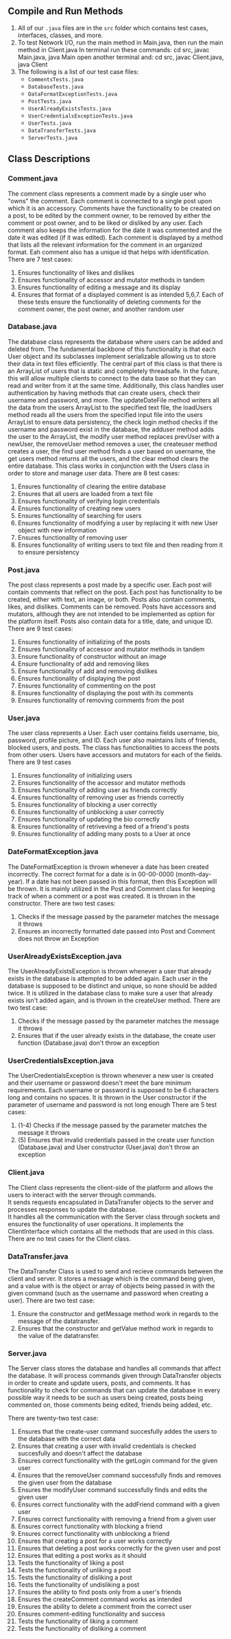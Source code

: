 ## Compile and Run Methods

1. All of our `.java` files are in the `src` folder which contains test cases, interfaces, classes, and more.
2. To test Network I/O, run the main method in Main.java, then run the main method in Client.java
  In terminal run these commands: cd src, javac Main.java, java Main
   open another terminal and: cd src, javac Client.java, java Client
4. The following is a list of our test case files:
   - `CommentsTests.java`
   - `DatabaseTests.java`
   - `DataFormatExceptionTests.java`
   - `PostTests.java`
   - `UserAlreadyExistsTests.java`
   - `UserCredentialsExceptionTests.java`
   - `UserTests.java`
   - `DataTransferTests.java`
   - `ServerTests.java`

## Class Descriptions

### Comment.java
The comment class represents a comment made by a single user who "owns" the comment.
Each comment is connected to a single post upon which it is an accessory.
Comments have the functionality to be created on a post, to be edited by the comment owner,
to be removed by either the comment or post owner, and to be liked or disliked by any user.
Each comment also keeps the information for the date it was commented and the date it was edited (if it was edited).
Each comment is displayed by a method that lists all the relevant information for the comment in an organized format.
Eah comment also has a unique id that helps with identification.
There are 7 test cases:
1. Ensures functionality of likes and dislikes
2. Ensures functionality of accessor and mutator methods in tandem
3. Ensures functionality of editing a message and its display
4. Ensures that format of a displayed comment is as intended
   5,6,7. Each of these tests ensure the functionality of deleting
   comments for the comment owner, the post owner, and another random user

### Database.java
The database class represents the database where users can be added and deleted from. The fundamental
backbone of this functionality is that each User object and its subclasses implement serializable allowing
us to store their data in text files efficiently. The central part of this class is that there is an ArrayList of
users that is static and completely threadsafe. In the future, this will allow multiple clients to connect to the data
base so that they can read and writer from it at the same time. Additionally, this class handles user authentication by
having methods that can create users, check their username and password, and more. The updateDateFile method writers
all the data from the users ArrayList to the specified text file, the loadUsers method reads all the users from the
specified input file into the users ArrayList to ensure data persistency, the check login method
checks if the username and password exist in the database, the adduser method adds the user to the ArrayList,
the modify user method replaces prevUser with a newUser, the removeUser method removes a user, the createuser
method creates a user, the find user method finds a user based on username, the get users method returns all the users,
and the clear method clears the entire database. This class works in conjunction with the Users class in order to store
and manage user data.
There are 8 test cases:
1. Ensures functionality of clearing the entire database 
2. Ensures that all users are loaded from a text file
3. Ensures functionality of verifying login credentials
4. Ensures functionality of creating new users
5. Ensures functionality of searching for users
5. Ensures functionality of modifying a user by replacing it with new User object with new information
6. Ensures functionality of removing user
7. Ensures functionality of writing users to text file and then reading from it to ensure persistency

### Post.java
The post class represents a post made by a specific user.
Each post will contain comments that reflect on the post.
Each post has functionality to be created, either with text, an image, or both.
Posts also contain comments, likes, and dislikes. Comments can be removed.
Posts have accessors and mutators, although they are not intended to be implemented as option for the platform itself.
Posts also contain data for a title, date, and unique ID.
There are 9 test cases:

1. Ensures functionality of initializing of the posts
2. Ensures functionality of accessor and mutator methods in tandem
3. Ensure functionality of constructor without an image
4. Ensure functionality of add and removing likes
5. Ensure functionality of add and removing dislikes
6. Ensures functionality of displaying the post
7. Ensures functionality of commenting on the post
8. Ensures functionality of displaying the post with its comments
9. Ensures functionality of removing comments from the post


### User.java
The user class represents a User.
Each user contains fields  username, bio, password, profile picture, and ID.
Each user also maintains lists of friends, blocked users, and posts.
The class has functionalities to access the posts from other users.
Users have accessors and mutators for each of the fields. There are 9 test cases


1. Ensures functionality of initializing users
2. Ensures functionality of the accessor and mutator methods
3. Ensures functionality of adding user as friends correctly
4. Ensures functionality of removing user as friends correctly
5. Ensures functionality of blocking a user correctly
6. Ensures functionality of unblocking a user correctly
7. Ensures functionality of updating the bio correctly
8. Ensures functionality of retriveving a feed of a friend's posts
9. Ensures functionality of adding many posts to a User at once


### DateFormatException.java
The DateFormatException is thrown whenever a date has been created incorrectly. The correct
format for a date is in 00-00-0000 (month-day-year). If a date has not been passed
in this format, then this Exception will be thrown. It is mainly utilized in the Post and Comment
class for keeping track of when a comment or a post was created. It is thrown in the constructor.
There are two test cases:
1. Checks if the message passed by the parameter matches the message it throws
2. Ensures an incorrectly formatted date passed into Post and Comment does not throw an Exception

### UserAlreadyExistsException.java
The UserAlreadyExistsException is thrown whenever a user that already exists in the database is attempted to be added again.
Each user in the database is supposed to be distinct and unique, so none should be added twice.
It is utilized in the database class to make sure a user that already exists isn't added again, and is thrown in the createUser method.
There are two test case:
1. Checks if the message passed by the parameter matches the message it throws
2. Ensures that if the user already exists in the database, the create user function (Database.java) don't throw an exception

### UserCredentialsException.java
The UserCredentialsException is thrown whenever a new user is created and their username or password doesn't meet
the bare minimum requirements. Each username or password is supposed to be 6 characters long and contains no spaces.
It is thrown in the User constructor if the parameter of username and password is not long enough
There are 5 test cases:
1. (1-4) Checks if the message passed by the parameter matches the message it throws
2. (5) Ensures that invalid credentials passed in the create user function (Database.java) and User constructor (User.java) don't throw an exception

### Client.java
The Client class represents the client-side of the platform and allows the users to interact with the server through commands.  
It sends requests encapsulated in DataTransfer objects to the server and processes responses to update the database.  
It handles all the communication with the Server class through sockets and ensures the functionality of user operations.
It implements the ClientInterface which contains all the methods that are used in this class.
There are no test cases for the Client class.

### DataTransfer.java
The DataTransfer Class is used to send and recieve commands between the client and server.
It stores a message which is the command being given, and a value with is the object or 
array of objects being passed in with the given command (such as the username and password when creating a user).
There are two test case:
1. Ensure the constructor and getMessage method work in regards to the message of the datatransfer.
2. Ensures that the constructor and getValue method work in regards to the value of the datatransfer.
   
### Server.java
The Server class stores the database and handles all commands that affect the database.
It will process commands given through DataTransfer objects in order to create and update users, posts, and comments.
It has functionality to check for commands that can update the database in every possible way it needs to be such as users being created, 
posts being commented on, those comments being edited, friends being added, etc.

There are twenty-two test case:
1. Ensures that the create-user command succesfully addes the users to the database with the correct data
2. Ensures that creating a user with invalid credentials is checked succesfully and doesn't affect the database
3. Ensures correct functionality with the getLogin command for the given user
4. Ensures that the removeUser command successfully finds and removes the given user from the database
5. Ensures the modifyUser command successfully finds and edits the given user
6. Ensures correct functionality with the addFriend command with a given user
7. Ensures correct functionality with removing a friend from a given user
8. Ensures correct functionality with blocking a friend
9. Ensures correct functionality with unblocking a friend
10. Ensures that creating a post for a user works correctly
11. Ensures that deleting a post works correctly for the given user and post
12. Ensures that editing a post works as it should
13. Tests the functionality of liking a post
14. Tests the functionality of unliking a post
15. Tests the functionality of disliking a post
16. Tests the functionality of undisliking a post
17. Ensures the ability to find posts only from a user's friends
18. Ensures the createComment command works as intended
19. Ensures the ability to delete a comment from the correct user
20. Ensures comment-editing functionality and success
21. Tests the functionality of liking a comment
22. Tests the functionality of disliking a comment
